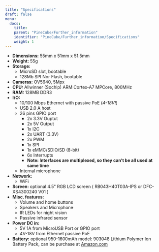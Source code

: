 ```yaml
---
title: "Specifications"
draft: false
menu:
  docs:
    title:
    parent: "PineCube/Further_information"
    identifier: "PineCube/Further_information/Specifications"
    weight: 1
---
```


* **Dimensions:** 55mm x 51mm x 51.5mm
* **Weight:** 55g
* **Storage:**
  * MicroSD slot, bootable
  * 128Mb SPI Nor Flash, bootable
* **Cameras:** OV5640, 5Mpx
* **CPU:** Allwinner (Sochip) ARM Cortex-A7 MPCore, 800MHz
* **RAM:** 128MB DDR3
* **I/O:**
  * 10/100 Mbps Ethernet with passive PoE (_4-18V!_)
  * USB 2.0 A host
  * 26 pins GPIO port
    * 2x 3.3V Ouptut
    * 2x 5V Output
    * 1x I2C
    * 2x UART (3.3V)
    * 2x PWM
    * 1x SPI
    * 1x eMMC/SDIO/SD (8-bit)
    * 6x Interrupts
    * **Note: Interfaces are multiplexed, so they can’t be all used at same time**
  * Internal microphone
* **Network:**
  * WiFi
* **Screen:** optional 4.5" RGB LCD screen ( RB043H40T03A-IPS or DFC-XS4300240 V01 )
* **Misc. features:**
  * Volume and home buttons
  * Speakers and Microphone
  * IR LEDs for night vision
  * Passive infrared sensor
* **Power DC in:**
  * 5V 1A from MicroUSB Port or GPIO port
  * 4V-18V from Ethernet passive PoE
* **Battery:** optional 950-1600mAh model: 903048 Lithium Polymer Ion Battery Pack, can be purchase at [Amazon.com](https://www.amazon.com/AKZYTUE-1200mAh-Battery-Rechargeable-Connector/dp/B07TWHHCNK/)
